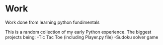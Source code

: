 # Work
Work done from learning python fundimentals

This is a random collection of my early Python experience. The biggest projects being:
-Tic Tac Toe (including Player.py file)
-Sudoku solver game
